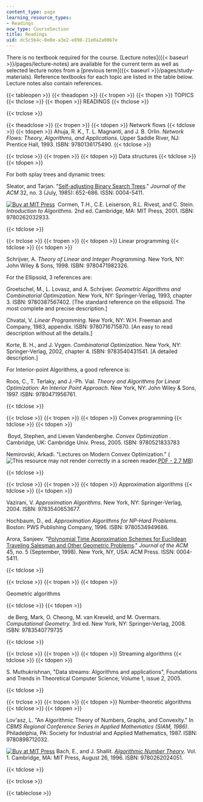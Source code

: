 ```yaml
---
content_type: page
learning_resource_types:
- Readings
ocw_type: CourseSection
title: Readings
uid: dc5c564c-0e0e-a3e2-e898-21e0a2a0067e
---
```


There is no textbook required for the course. [Lecture notes]({{< baseurl >}}/pages/lecture-notes) are available for the current term as well as selected lecture notes from a [previous term]({{< baseurl >}}/pages/study-materials). Reference textbooks for each topic are listed in the table below.  Lecture notes also contain references.

{{< tableopen >}}
{{< theadopen >}}
{{< tropen >}}
{{< thopen >}}
TOPICS
{{< thclose >}}
{{< thopen >}}
READINGS
{{< thclose >}}

{{< trclose >}}

{{< theadclose >}}
{{< tropen >}}
{{< tdopen >}}
Network flows
{{< tdclose >}}
{{< tdopen >}}
Ahuja, R. K., T. L. Magnanti, and J. B. Orlin. _Network Flows: Theory, Algorithms, and Applications_. Upper Saddle River, NJ: Prentice Hall, 1993. ISBN: 9780136175490.
{{< tdclose >}}

{{< trclose >}}
{{< tropen >}}
{{< tdopen >}}
Data structures
{{< tdclose >}}
{{< tdopen >}}


For both splay trees and dynamic trees:

Sleator, and Tarjan. "[Self-adjusting Binary Search Trees](http://portal.acm.org/citation.cfm?id=3835)." _Journal of the ACM_ 32, no. 3 (July, 1985): 652-686. ISSN: 0004-5411.

[![Buy at MIT Press](/images/mp_logo.gif)](https://mitpress.mit.edu/9780262032933)  Cormen, T.H., C.E. Leiserson, R.L. Rivest, and C. Stein. _Introduction to Algorithms._ 2nd ed. Cambridge, MA: MIT Press, 2001. ISBN: 9780262032933.


{{< tdclose >}}

{{< trclose >}}
{{< tropen >}}
{{< tdopen >}}
Linear programming
{{< tdclose >}}
{{< tdopen >}}


Schrijver, A. _Theory of Linear and Integer Programming_. New York, NY: John Wiley & Sons, 1998. ISBN: 9780471982326.

For the Ellipsoid, 3 references are:

Groetschel, M., L. Lovasz, and A. Schrijver. _Geometric Algorithms and Combinatorial Optimization_. New York, NY: Springer-Verlag, 1993, chapter 3. ISBN: 9780387567402. \[The standard reference on the ellipsoid. The most complete and precise description.\]

Chvatal, V. _Linear Programming_. New York, NY: W.H. Freeman and Company, 1983, appendix. ISBN: 9780716715870. \[An easy to read description without all the details.\]

Korte, B. H., and J. Vygen. _Combinatorial Optimization_. New York, NY: Springer-Verlag, 2002, chapter 4. ISBN: 9783540431541. \[A detailed description.\]

For Interior-point Algorithms, a good reference is:

Roos, C., T. Terlaky, and J.-Ph. Vial. _Theory and Algorithms for Linear Optimization: An Interior Point Approach_. New York, NY: John Wiley & Sons, 1997. ISBN: 9780471956761.


{{< tdclose >}}

{{< trclose >}}
{{< tropen >}}
{{< tdopen >}}
Convex programming
{{< tdclose >}}
{{< tdopen >}}


 Boyd, Stephen, and Lieven Vandenberghe. _Convex Optimization_ . Cambridge, UK: Cambridge Univ. Press, 2005. ISBN: 9780521833783

Nemirovski, Arkadi. "Lectures on Modern Convex Optimization." (![This resource may not render correctly in a screen reader.](/images/inacessible.gif)[PDF - 2.7 MB](https://www.researchgate.net/publication/215601297_Lectures_on_Modern_Convex_Optimization))


{{< tdclose >}}

{{< trclose >}}
{{< tropen >}}
{{< tdopen >}}
Approximation algorithms
{{< tdclose >}}
{{< tdopen >}}


Vazirani, V. _Approximation Algorithms_. New York, NY: Springer-Verlag, 2004. ISBN: 9783540653677.

Hochbaum, D., ed. _Approximation Algorithms for NP-Hard Problems_. Boston: PWS Publishing Company, 1996. ISBN: 9780534949686.

Arora, Sanjeev. "[Polynomial Time Approximation Schemes for Euclidean Traveling Salesman and Other Geometric Problems](https://www.semanticscholar.org/paper/Polynomial-time-approximation-schemes-for-Euclidean-Arora/e06ac0f6c8a8f18726ab7b1b029d5dc2cbf9eaa9)." _Journal of the ACM_ 45, no. 5 (September, 1998). New York, NY, USA: ACM Press. ISSN: 0004-5411.


{{< tdclose >}}

{{< trclose >}}
{{< tropen >}}
{{< tdopen >}}


Geometric algorithms


{{< tdclose >}}
{{< tdopen >}}


 de Berg, Mark, O. Cheong, M. van Kreveld, and M. Overmars. _Computational Geometry._ 3rd ed. New York, NY: Springer-Verlag, 2008.  ISBN: 9783540779735


{{< tdclose >}}

{{< trclose >}}
{{< tropen >}}
{{< tdopen >}}
Streaming algorithms
{{< tdclose >}}
{{< tdopen >}}


S. Muthukrishnan, "Data streams: Algorithms and applications", Foundations and Trends in Theoretical Computer Science, Volume 1, issue 2, 2005.


{{< tdclose >}}

{{< trclose >}}
{{< tropen >}}
{{< tdopen >}}
Number-theoretic algorithms
{{< tdclose >}}
{{< tdopen >}}


Lov'asz, L. "An Algorithmic Theory of Numbers, Graphs, and Convexity." In _CBMS Regional Conference Series in Applied Mathematics (SIAM, 1986)_. Philadelphia, PA: Society for Industrial and Applied Mathematics, 1987. ISBN: 9780898712032.

[![Buy at MIT Press](/images/mp_logo.gif)](https://mitpress.mit.edu/9780262024051) Bach, E., and J. Shallit. [_Algorithmic Number Theory_](https://mitpress.mit.edu/9780262024051). Vol. 1. Cambridge, MA: MIT Press, August 26, 1996. ISBN: 9780262024051.


{{< tdclose >}}

{{< trclose >}}

{{< tableclose >}}